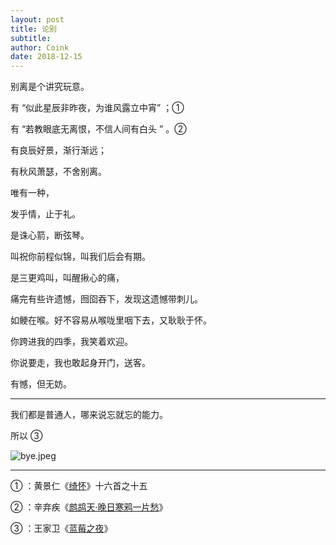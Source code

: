 ```yaml
---
layout: post
title: 论别
subtitle: 
author: Coink
date: 2018-12-15
---
```




别离是个讲究玩意。



有 “似此星辰非昨夜，为谁风露立中宵” ；➀



有 “若教眼底无离恨，不信人间有白头 ” 。➁



有良辰好景，渐行渐远；



有秋风萧瑟，不舍别离。



唯有一种，



发乎情，止于礼。



是诛心箭，断弦琴。



叫祝你前程似锦，叫我们后会有期。



是三更鸡叫，叫醒揪心的痛，



痛完有些许遗憾，囫囵吞下，发现这遗憾带刺儿。



如鲠在喉。好不容易从喉咙里咽下去，又耿耿于怀。



你跨进我的四季，我笑着欢迎。



你说要走，我也敢起身开门，送客。



有憾，但无妨。



---



我们都是普通人，哪来说忘就忘的能力。



所以 ➂ 



![bye.jpeg](https://i.loli.net/2018/12/16/5c166bb1b6c41.jpeg)





---

➀ ：黄景仁《[绮怀](https://baike.baidu.com/item/%E7%BB%AE%E6%80%80/3861258)》十六首之十五

➁ ：辛弃疾《[鹧鸪天·晚日寒鸦一片愁](https://baike.baidu.com/item/%E9%B9%A7%E9%B8%AA%E5%A4%A9%C2%B7%E6%99%9A%E6%97%A5%E5%AF%92%E9%B8%A6%E4%B8%80%E7%89%87%E6%84%81)》

➂ ：王家卫《[蓝莓之夜](https://baike.baidu.com/item/%E8%93%9D%E8%8E%93%E4%B9%8B%E5%A4%9C/2801489)》